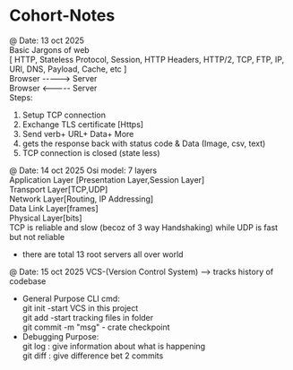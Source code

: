 # Cohort-Notes
@ Date: 13 oct 2025  
Basic Jargons of web  
[ HTTP, Stateless Protocol, Session, HTTP Headers, HTTP/2, TCP, FTP, IP, URl, DNS, Payload, Cache, etc  ]  
 Browser  ----->   Server  
 Browser  <-----   Server  
Steps:
1. Setup TCP connection
2. Exchange TLS certificate [Https]
3. Send verb+ URL+ Data+ More
4. gets the response back with status code & Data (Image, csv, text)
5. TCP connection is closed (state less)

@ Date: 14 oct 2025
Osi model: 7 layers  
Application Layer [Presentation Layer,Session Layer]  
Transport Layer[TCP,UDP]   
Network Layer[Routing, IP Addressing]   
Data Link Layer[frames]   
Physical Layer[bits]   
TCP is reliable and slow (becoz of 3 way Handshaking) while UDP is fast but not reliable
* there are total 13 root servers all over world  

@ Date: 15 oct 2025
VCS-(Version Control System) --> tracks history of codebase  
* General Purpose CLI cmd:  
git init -start VCS in this project  
git add -start tracking files in folder  
git commit -m "msg" - crate checkpoint  
* Debugging Purpose:   
git log : give information about what is happening  
git diff : give difference bet 2 commits  

